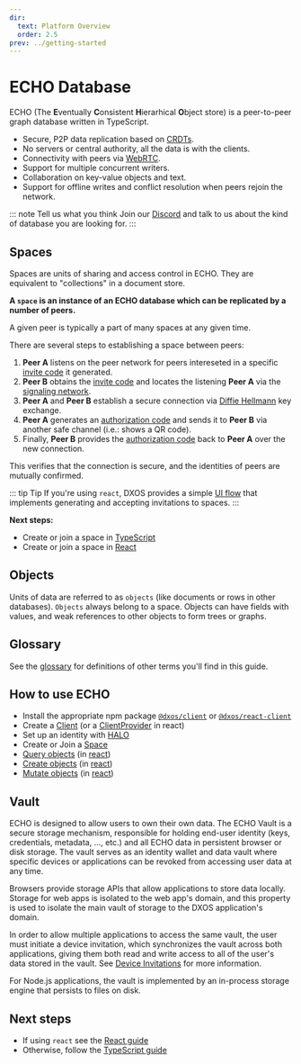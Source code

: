 ```yaml
---
dir:
  text: Platform Overview
  order: 2.5
prev: ../getting-started
---
```


# ECHO Database

ECHO (The **E**ventually **C**onsistent **H**ierarhical **O**bject store) is a peer-to-peer graph database written in TypeScript.

- Secure, P2P data replication based on [CRDTs](https://en.wikipedia.org/wiki/Conflict-free_replicated_data_type).
- No servers or central authority, all the data is with the clients.
- Connectivity with peers via [WebRTC](https://en.wikipedia.org/wiki/WebRTC).
- Support for multiple concurrent writers.
- Collaboration on key-value objects and text.
- Support for offline writes and conflict resolution when peers rejoin the network.

::: note Tell us what you think
Join our [Discord](https://discord.gg/KsDBXuUxvD) and talk to us about the kind of database you are looking for.
:::

## Spaces

Spaces are units of sharing and access control in ECHO. They are equivalent to "collections" in a document store.

**A `space` is an instance of an ECHO database which can be replicated by a number of peers.**

A given peer is typically a part of many spaces at any given time.

There are several steps to establishing a space between peers:

1.  <span class="peer-a">**Peer A**</span> listens on the peer network for peers intereseted in a specific [invite code](../glossary#invitation-code) it generated.
2.  <span class="peer-b">**Peer B**</span> obtains the [invite code](../glossary#invitation-code) and locates the listening <span class="peer-a">**Peer A**</span> via the [signaling network](../glossary#signaling-service).
3.  <span class="peer-a">**Peer A**</span> and <span class="peer-b">**Peer B**</span> establish a secure connection via [Diffie Hellmann](https://en.wikipedia.org/wiki/Diffie%E2%80%93Hellman_key_exchange) key exchange.
4.  <span class="peer-a">**Peer A**</span> generates an [authorization code](../glossary#authorization-code) and sends it to <span class="peer-b">**Peer B**</span> via another safe channel (i.e.: shows a QR code).
5.  Finally, <span class="peer-b">**Peer B**</span> provides the [authorization code](../glossary#authorization-code) back to <span class="peer-a">**Peer A**</span> over the new connection.

This verifies that the connection is secure, and the identities of peers are mutually confirmed.

::: tip Tip
If you're using `react`, DXOS provides a simple [UI flow](../react/spaces#joining-spaces) that implements generating and accepting invitations to spaces.
:::

**Next steps:**

- Create or join a space in [TypeScript](../typescript/spaces)
- Create or join a space in [React](../react/spaces)

## Objects

Units of data are referred to as `objects` (like documents or rows in other databases). `Objects` always belong to a space. Objects can have fields with values, and weak references to other objects to form trees or graphs.

## Glossary

See the [glossary](../glossary) for definitions of other terms you'll find in this guide.

## How to use ECHO

- Install the appropriate npm package [`@dxos/client`](../typescript) or [`@dxos/react-client`](../react)
- Create a [Client](../typescript#configuration) (or a [ClientProvider](../react#cofiguration) in react)
- Set up an identity with [HALO](./halo)
- Create or Join a [Space](#spaces)
- [Query objects](../typescript/queries) (in [react](../react/queries))
- [Create objects](../typescript/mutations#creating-objects) (in [react](../react/mutations))
- [Mutate objects](../typescript/mutations) (in [react](../react/mutations))

## Vault

ECHO is designed to allow users to own their own data. The ECHO Vault is a secure storage mechanism, responsible for holding end-user identity (keys, credentials, metadata, ..., etc.) and all ECHO data in persistent browser or disk storage. The vault serves as an identity wallet and data vault where specific devices or applications can be revoked from accessing user data at any time.

Browsers provide storage APIs that allow applications to store data locally. Storage for web apps is isolated to the web app's domain, and this property is used to isolate the main vault of storage to the DXOS application's domain.

In order to allow multiple applications to access the same vault, the user must initiate a device invitation, which synchronizes the vault across both applications, giving them both read and write access to all of the user's data stored in the vault. See [Device Invitations](./halo#device-invitations) for more information.

For Node.js applications, the vault is implemented by an in-process storage engine that persists to files on disk.

## Next steps

- If using `react` see the [React guide](../react/)
- Otherwise, follow the [TypeScript guide](../typescript/)
